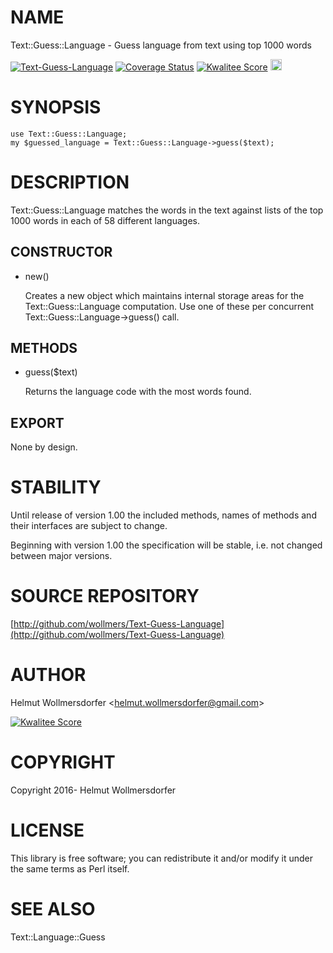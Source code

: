 # NAME

Text::Guess::Language - Guess language from text using top 1000 words

<div>
    <a href="https://travis-ci.org/wollmers/Text-Guess-Language"><img src="https://travis-ci.org/wollmers/Text-Guess-Language.png" alt="Text-Guess-Language"></a>
    <a href='https://coveralls.io/r/wollmers/Text-Guess-Language?branch=master'><img src='https://coveralls.io/repos/wollmers/Text-Guess-Language/badge.png?branch=master' alt='Coverage Status' /></a>
    <a href='http://cpants.cpanauthors.org/dist/Text-Guess-Language'><img src='http://cpants.cpanauthors.org/dist/Text-Guess-Language.png' alt='Kwalitee Score' /></a>
    <a href="http://badge.fury.io/pl/Text-Guess-Language"><img src="https://badge.fury.io/pl/Text-Guess-Language.svg" alt="CPAN version" height="18"></a>
</div>

# SYNOPSIS

    use Text::Guess::Language;
    my $guessed_language = Text::Guess::Language->guess($text);

# DESCRIPTION

Text::Guess::Language matches the words in the text against lists of the top 1000 words
in each of 58 different languages.

## CONSTRUCTOR

- new()

    Creates a new object which maintains internal storage areas
    for the Text::Guess::Language computation.  Use one of these per concurrent
    Text::Guess::Language->guess() call.

## METHODS

- guess($text)

    Returns the language code with the most words found.

## EXPORT

None by design.

# STABILITY

Until release of version 1.00 the included methods, names of methods and their
interfaces are subject to change.

Beginning with version 1.00 the specification will be stable, i.e. not changed between
major versions.

# SOURCE REPOSITORY

[http://github.com/wollmers/Text-Guess-Language](http://github.com/wollmers/Text-Guess-Language)

# AUTHOR

Helmut Wollmersdorfer &lt;helmut.wollmersdorfer@gmail.com>

<div>
    <a href='http://cpants.cpanauthors.org/author/wollmers'><img src='http://cpants.cpanauthors.org/author/wollmers.png' alt='Kwalitee Score' /></a>
</div>

# COPYRIGHT

Copyright 2016- Helmut Wollmersdorfer

# LICENSE

This library is free software; you can redistribute it and/or modify
it under the same terms as Perl itself.

# SEE ALSO

Text::Language::Guess
